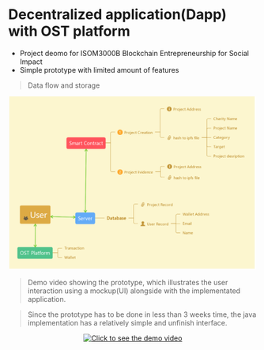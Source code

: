 # Decentralized application(Dapp) with OST platform
*   Project deomo for ISOM3000B Blockchain Entrepreneurship for Social Impact    
*   Simple prototype with limited amount of features

>Data flow and storage
<p align="center">
    <img src="./concept.png" alt="System Structure" width="500"/>
</p>

>Demo video showing the prototype, which illustrates the user interaction using a mockup(UI) alongside with the implementated application.

>Since the prototype has to be done in less than 3 weeks time, the java implementation has a relatively simple and unfinish interface.
<p align="center">
    <a href="http://www.youtube.com/watch?feature=player_embedded&v=zOO-GfHyyQ8" target="_blank" >
        <img src="http://img.youtube.com/vi/zOO-GfHyyQ8/1.jpg" 
        alt="Click to see the demo video" width="500"/>
    </a>
</p>
